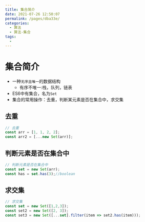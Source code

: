 ```yaml
---
title: 集合简介
date: 2021-07-26 12:50:07
permalink: /pages/dba33e/
categories:
  - 算法
  - 算法-集合
tags:
  - 
---
```

#  集合简介

- 一种`无序且唯一`的数据结构
  - 有序不唯一:栈，队列，链表
- ES6中有集合，名为`Set`
- 集合的常用操作：去重，判断某元素是否在集合中，求交集
<!-- more -->
## 去重

```js
// 去重
const arr = [1, 1, 2, 2];
const arr2 = [...new Set(arr)];
```

## 判断元素是否在集合中

```js
// 判断元素是否在集合中
const set = new Set(arr);
const has = set.has(3);//boolean
```

## 求交集

```js
// 求交集
const set = new Set([1,2,3]);
const set2 = new Set([2, 3]);
const set3 = new Set([...set].filter(item => set2.has(item)));

```

